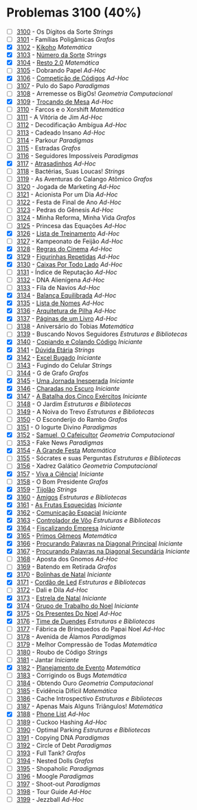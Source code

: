 # Problemas 3100 (40%)

- [ ]  [3100](https://www.beecrowd.com.br/judge/pt/problems/view/3100) - Os Dígitos da Sorte *Strings*
- [ ]  [3101](https://www.beecrowd.com.br/judge/pt/problems/view/3101) - Famílias Poligâmicas *Grafos*
- [x]  [3102](https://www.beecrowd.com.br/judge/pt/problems/view/3102) - [Kikoho](https://github.com/potigol/beecrowd/blob/master/src/3100/3102.poti) *Matemática*
- [x]  [3103](https://www.beecrowd.com.br/judge/pt/problems/view/3103) - [Número da Sorte](https://github.com/potigol/beecrowd/blob/master/src/3100/3103.poti) *Strings*
- [x]  [3104](https://www.beecrowd.com.br/judge/pt/problems/view/3104) - [Resto 2.0](https://github.com/potigol/beecrowd/blob/master/src/3100/3104.poti) *Matemática*
- [ ]  [3105](https://www.beecrowd.com.br/judge/pt/problems/view/3105) - Dobrando Papel *Ad-Hoc*
- [x]  [3106](https://www.beecrowd.com.br/judge/pt/problems/view/3106) - [Competição de Códigos](https://github.com/potigol/beecrowd/blob/master/src/3100/3106.poti) *Ad-Hoc*
- [ ]  [3107](https://www.beecrowd.com.br/judge/pt/problems/view/3107) - Pulo do Sapo *Paradigmas*
- [ ]  [3108](https://www.beecrowd.com.br/judge/pt/problems/view/3108) - Arremesse os BigOs! *Geometria Computacional*
- [x]  [3109](https://www.beecrowd.com.br/judge/pt/problems/view/3109) - [Trocando de Mesa](https://github.com/potigol/beecrowd/blob/master/src/3100/3109.poti) *Ad-Hoc*
- [ ]  [3110](https://www.beecrowd.com.br/judge/pt/problems/view/3110) - Farcos e o Xorshift *Matemática*
- [ ]  [3111](https://www.beecrowd.com.br/judge/pt/problems/view/3111) - A Vitória de Jim *Ad-Hoc*
- [ ]  [3112](https://www.beecrowd.com.br/judge/pt/problems/view/3112) - Decodificação Ambígua *Ad-Hoc*
- [ ]  [3113](https://www.beecrowd.com.br/judge/pt/problems/view/3113) - Cadeado Insano *Ad-Hoc*
- [ ]  [3114](https://www.beecrowd.com.br/judge/pt/problems/view/3114) - Parkour *Paradigmas*
- [ ]  [3115](https://www.beecrowd.com.br/judge/pt/problems/view/3115) - Estradas *Grafos*
- [ ]  [3116](https://www.beecrowd.com.br/judge/pt/problems/view/3116) - Seguidores Impossíveis *Paradigmas*
- [x]  [3117](https://www.beecrowd.com.br/judge/pt/problems/view/3117) - [Atrasadinhos](https://github.com/potigol/beecrowd/blob/master/src/3100/3117.poti) *Ad-Hoc*
- [ ]  [3118](https://www.beecrowd.com.br/judge/pt/problems/view/3118) - Bactérias, Suas Loucas! *Strings*
- [ ]  [3119](https://www.beecrowd.com.br/judge/pt/problems/view/3119) - As Aventuras do Calango Atômico *Grafos*
- [ ]  [3120](https://www.beecrowd.com.br/judge/pt/problems/view/3120) - Jogada de Marketing *Ad-Hoc*
- [ ]  [3121](https://www.beecrowd.com.br/judge/pt/problems/view/3121) - Acionista Por um Dia *Ad-Hoc*
- [ ]  [3122](https://www.beecrowd.com.br/judge/pt/problems/view/3122) - Festa de Final de Ano *Ad-Hoc*
- [ ]  [3123](https://www.beecrowd.com.br/judge/pt/problems/view/3123) - Pedras do Gênesis *Ad-Hoc*
- [ ]  [3124](https://www.beecrowd.com.br/judge/pt/problems/view/3124) - Minha Reforma, Minha Vida *Grafos*
- [ ]  [3125](https://www.beecrowd.com.br/judge/pt/problems/view/3125) - Princesa das Equações *Ad-Hoc*
- [x]  [3126](https://www.beecrowd.com.br/judge/pt/problems/view/3126) - [Lista de Treinamento](https://github.com/potigol/beecrowd/blob/master/src/3100/3126.poti) *Ad-Hoc*
- [ ]  [3127](https://www.beecrowd.com.br/judge/pt/problems/view/3127) - Kampeonato de Feijão *Ad-Hoc*
- [x]  [3128](https://www.beecrowd.com.br/judge/pt/problems/view/3128) - [Regras do Cinema](https://github.com/potigol/beecrowd/blob/master/src/3100/3128.poti) *Ad-Hoc*
- [x]  [3129](https://www.beecrowd.com.br/judge/pt/problems/view/3129) - [Figurinhas Repetidas](https://github.com/potigol/beecrowd/blob/master/src/3100/3129.poti) *Ad-Hoc*
- [x]  [3130](https://www.beecrowd.com.br/judge/pt/problems/view/3130) - [Caixas Por Todo Lado](https://github.com/potigol/beecrowd/blob/master/src/3100/3130.poti) *Ad-Hoc*
- [ ]  [3131](https://www.beecrowd.com.br/judge/pt/problems/view/3131) - Índice de Reputação *Ad-Hoc*
- [ ]  [3132](https://www.beecrowd.com.br/judge/pt/problems/view/3132) - DNA Alienígena *Ad-Hoc*
- [ ]  [3133](https://www.beecrowd.com.br/judge/pt/problems/view/3133) - Fila de Navios *Ad-Hoc*
- [x]  [3134](https://www.beecrowd.com.br/judge/pt/problems/view/3134) - [Balança Equilibrada](https://github.com/potigol/beecrowd/blob/master/src/3100/3134.poti) *Ad-Hoc*
- [x]  [3135](https://www.beecrowd.com.br/judge/pt/problems/view/3135) - [Lista de Nomes](https://github.com/potigol/beecrowd/blob/master/src/3100/3135.poti) *Ad-Hoc*
- [x]  [3136](https://www.beecrowd.com.br/judge/pt/problems/view/3136) - [Arquitetura de Pilha](https://github.com/potigol/beecrowd/blob/master/src/3100/3136.poti) *Ad-Hoc*
- [x]  [3137](https://www.beecrowd.com.br/judge/pt/problems/view/3137) - [Páginas de um Livro](https://github.com/potigol/beecrowd/blob/master/src/3100/3137.poti) *Ad-Hoc*
- [ ]  [3138](https://www.beecrowd.com.br/judge/pt/problems/view/3138) - Aniversário do Tobias *Matemática*
- [ ]  [3139](https://www.beecrowd.com.br/judge/pt/problems/view/3139) - Buscando Novos Seguidores *Estruturas e Bibliotecas*
- [x]  [3140](https://www.beecrowd.com.br/judge/pt/problems/view/3140) - [Copiando e Colando Código](https://github.com/potigol/beecrowd/blob/master/src/3100/3140.poti) *Iniciante*
- [x]  [3141](https://www.beecrowd.com.br/judge/pt/problems/view/3141) - [Dúvida Etária](https://github.com/potigol/beecrowd/blob/master/src/3100/3141.poti) *Strings*
- [x]  [3142](https://www.beecrowd.com.br/judge/pt/problems/view/3142) - [Excel Bugado](https://github.com/potigol/beecrowd/blob/master/src/3100/3142.poti) *Iniciante*
- [ ]  [3143](https://www.beecrowd.com.br/judge/pt/problems/view/3143) - Fugindo do Celular *Strings*
- [ ]  [3144](https://www.beecrowd.com.br/judge/pt/problems/view/3144) - G de Grafo *Grafos*
- [x]  [3145](https://www.beecrowd.com.br/judge/pt/problems/view/3145) - [Uma Jornada Inesperada](https://github.com/potigol/beecrowd/blob/master/src/3100/3145.poti) *Iniciante*
- [x]  [3146](https://www.beecrowd.com.br/judge/pt/problems/view/3146) - [Charadas no Escuro](https://github.com/potigol/beecrowd/blob/master/src/3100/3146.poti) *Iniciante*
- [x]  [3147](https://www.beecrowd.com.br/judge/pt/problems/view/3147) - [A Batalha dos Cinco Exércitos](https://github.com/potigol/beecrowd/blob/master/src/3100/3147.poti) *Iniciante*
- [ ]  [3148](https://www.beecrowd.com.br/judge/pt/problems/view/3148) - O Jardim *Estruturas e Bibliotecas*
- [ ]  [3149](https://www.beecrowd.com.br/judge/pt/problems/view/3149) - A Noiva do Trevo *Estruturas e Bibliotecas*
- [ ]  [3150](https://www.beecrowd.com.br/judge/pt/problems/view/3150) - O Esconderijo do Rambo *Grafos*
- [ ]  [3151](https://www.beecrowd.com.br/judge/pt/problems/view/3151) - O Iogurte Divino *Paradigmas*
- [x]  [3152](https://www.beecrowd.com.br/judge/pt/problems/view/3152) - [Samuel, O Cafeicultor](https://github.com/potigol/beecrowd/blob/master/src/3100/3152.poti) *Geometria Computacional*
- [ ]  [3153](https://www.beecrowd.com.br/judge/pt/problems/view/3153) - Fake News *Paradigmas*
- [x]  [3154](https://www.beecrowd.com.br/judge/pt/problems/view/3154) - [A Grande Festa](https://github.com/potigol/beecrowd/blob/master/src/3100/3154.poti) *Matemática*
- [ ]  [3155](https://www.beecrowd.com.br/judge/pt/problems/view/3155) - Sócrates e suas Perguntas *Estruturas e Bibliotecas*
- [ ]  [3156](https://www.beecrowd.com.br/judge/pt/problems/view/3156) - Xadrez Galático *Geometria Computacional*
- [x]  [3157](https://www.beecrowd.com.br/judge/pt/problems/view/3157) - [Viva a Ciência!](https://github.com/potigol/beecrowd/blob/master/src/3100/3157.poti) *Iniciante*
- [ ]  [3158](https://www.beecrowd.com.br/judge/pt/problems/view/3158) - O Bom Presidente *Grafos*
- [x]  [3159](https://www.beecrowd.com.br/judge/pt/problems/view/3159) - [Tijolão](https://github.com/potigol/beecrowd/blob/master/src/3100/3159.poti) *Strings*
- [x]  [3160](https://www.beecrowd.com.br/judge/pt/problems/view/3160) - [Amigos](https://github.com/potigol/beecrowd/blob/master/src/3100/3160.poti) *Estruturas e Bibliotecas*
- [x]  [3161](https://www.beecrowd.com.br/judge/pt/problems/view/3161) - [As Frutas Esquecidas](https://github.com/potigol/beecrowd/blob/master/src/3100/3161.poti) *Iniciante*
- [x]  [3162](https://www.beecrowd.com.br/judge/pt/problems/view/3162) - [Comunicação Espacial](https://github.com/potigol/beecrowd/blob/master/src/3100/3162.poti) *Iniciante*
- [x]  [3163](https://www.beecrowd.com.br/judge/pt/problems/view/3163) - [Controlador de Vôo](https://github.com/potigol/beecrowd/blob/master/src/3100/3163.poti) *Estruturas e Bibliotecas*
- [x]  [3164](https://www.beecrowd.com.br/judge/pt/problems/view/3164) - [Fiscalizando Empresa](https://github.com/potigol/beecrowd/blob/master/src/3100/3164.poti) *Iniciante*
- [x]  [3165](https://www.beecrowd.com.br/judge/pt/problems/view/3165) - [Primos Gêmeos](https://github.com/potigol/beecrowd/blob/master/src/3100/3165.poti) *Matemática*
- [x]  [3166](https://www.beecrowd.com.br/judge/pt/problems/view/3166) - [Procurando Palavras na Diagonal Principal](https://github.com/potigol/beecrowd/blob/master/src/3100/3166.poti) *Iniciante*
- [x]  [3167](https://www.beecrowd.com.br/judge/pt/problems/view/3167) - [Procurando Palavras na Diagonal Secundária](https://github.com/potigol/beecrowd/blob/master/src/3100/3167.poti) *Iniciante*
- [ ]  [3168](https://www.beecrowd.com.br/judge/pt/problems/view/3168) - Aposta dos Gnomos *Ad-Hoc*
- [ ]  [3169](https://www.beecrowd.com.br/judge/pt/problems/view/3169) - Batendo em Retirada *Grafos*
- [x]  [3170](https://www.beecrowd.com.br/judge/pt/problems/view/3170) - [Bolinhas de Natal](https://github.com/potigol/beecrowd/blob/master/src/3100/3170.poti) *Iniciante*
- [x]  [3171](https://www.beecrowd.com.br/judge/pt/problems/view/3171) - [Cordão de Led](https://github.com/potigol/beecrowd/blob/master/src/3100/3171.poti) *Estruturas e Bibliotecas*
- [ ]  [3172](https://www.beecrowd.com.br/judge/pt/problems/view/3172) - Dali e Dila *Ad-Hoc*
- [x]  [3173](https://www.beecrowd.com.br/judge/pt/problems/view/3173) - [Estrela de Natal](https://github.com/potigol/beecrowd/blob/master/src/3100/3173.poti) *Iniciante*
- [x]  [3174](https://www.beecrowd.com.br/judge/pt/problems/view/3174) - [Grupo de Trabalho do Noel](https://github.com/potigol/beecrowd/blob/master/src/3100/3174.poti) *Iniciante*
- [x]  [3175](https://www.beecrowd.com.br/judge/pt/problems/view/3175) - [Os Presentes Do Noel](https://github.com/potigol/beecrowd/blob/master/src/3100/3175.poti) *Ad-Hoc*
- [x]  [3176](https://www.beecrowd.com.br/judge/pt/problems/view/3176) - [Time de Duendes](https://github.com/potigol/beecrowd/blob/master/src/3100/3176.poti) *Estruturas e Bibliotecas*
- [ ]  [3177](https://www.beecrowd.com.br/judge/pt/problems/view/3177) - Fábrica de Brinquedos do Papai Noel *Ad-Hoc*
- [ ]  [3178](https://www.beecrowd.com.br/judge/pt/problems/view/3178) - Avenida de Álamos *Paradigmas*
- [ ]  [3179](https://www.beecrowd.com.br/judge/pt/problems/view/3179) - Melhor Compressão de Todas *Matemática*
- [ ]  [3180](https://www.beecrowd.com.br/judge/pt/problems/view/3180) - Roubo de Código *Strings*
- [ ]  [3181](https://www.beecrowd.com.br/judge/pt/problems/view/3181) - Jantar *Iniciante*
- [x]  [3182](https://www.beecrowd.com.br/judge/pt/problems/view/3182) - [Planejamento de Evento](https://github.com/potigol/beecrowd/blob/master/src/3100/3182.poti) *Matemática*
- [ ]  [3183](https://www.beecrowd.com.br/judge/pt/problems/view/3183) - Corrigindo os Bugs *Matemática*
- [ ]  [3184](https://www.beecrowd.com.br/judge/pt/problems/view/3184) - Obtendo Ouro *Geometria Computacional*
- [ ]  [3185](https://www.beecrowd.com.br/judge/pt/problems/view/3185) - Evidência Difícil *Matemática*
- [ ]  [3186](https://www.beecrowd.com.br/judge/pt/problems/view/3186) - Cache Introspectivo *Estruturas e Bibliotecas*
- [ ]  [3187](https://www.beecrowd.com.br/judge/pt/problems/view/3187) - Apenas Mais Alguns Triângulos! *Matemática*
- [x]  [3188](https://www.beecrowd.com.br/judge/pt/problems/view/3188) - [Phone List](https://github.com/potigol/beecrowd/blob/master/src/3100/3188.poti) *Ad-Hoc*
- [ ]  [3189](https://www.beecrowd.com.br/judge/pt/problems/view/3189) - Cuckoo Hashing *Ad-Hoc*
- [ ]  [3190](https://www.beecrowd.com.br/judge/pt/problems/view/3190) - Optimal Parking *Estruturas e Bibliotecas*
- [ ]  [3191](https://www.beecrowd.com.br/judge/pt/problems/view/3191) - Copying DNA *Paradigmas*
- [ ]  [3192](https://www.beecrowd.com.br/judge/pt/problems/view/3192) - Circle of Debt *Paradigmas*
- [ ]  [3193](https://www.beecrowd.com.br/judge/pt/problems/view/3193) - Full Tank? *Grafos*
- [ ]  [3194](https://www.beecrowd.com.br/judge/pt/problems/view/3194) - Nested Dolls *Grafos*
- [ ]  [3195](https://www.beecrowd.com.br/judge/pt/problems/view/3195) - Shopaholic *Paradigmas*
- [ ]  [3196](https://www.beecrowd.com.br/judge/pt/problems/view/3196) - Moogle *Paradigmas*
- [ ]  [3197](https://www.beecrowd.com.br/judge/pt/problems/view/3197) - Shoot-out *Paradigmas*
- [ ]  [3198](https://www.beecrowd.com.br/judge/pt/problems/view/3198) - Tour Guide *Ad-Hoc*
- [ ]  [3199](https://www.beecrowd.com.br/judge/pt/problems/view/3199) - Jezzball *Ad-Hoc*